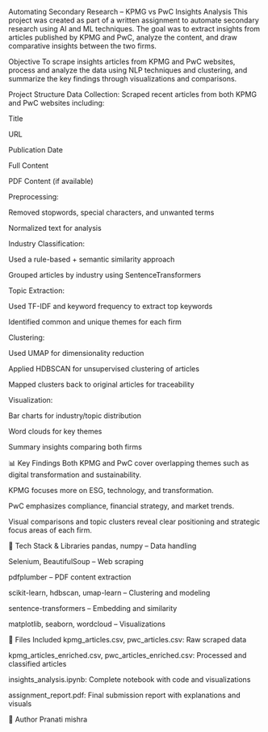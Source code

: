 Automating Secondary Research – KPMG vs PwC Insights Analysis
This project was created as part of a written assignment to automate secondary research using AI and ML techniques. The goal was to extract insights from articles published by KPMG and PwC, analyze the content, and draw comparative insights between the two firms.

Objective
To scrape insights articles from KPMG and PwC websites, process and analyze the data using NLP techniques and clustering, and summarize the key findings through visualizations and comparisons.

Project Structure
Data Collection:
Scraped recent articles from both KPMG and PwC websites including:

Title

URL

Publication Date

Full Content

PDF Content (if available)

Preprocessing:

Removed stopwords, special characters, and unwanted terms

Normalized text for analysis

Industry Classification:

Used a rule-based + semantic similarity approach

Grouped articles by industry using SentenceTransformers

Topic Extraction:

Used TF-IDF and keyword frequency to extract top keywords

Identified common and unique themes for each firm

Clustering:

Used UMAP for dimensionality reduction

Applied HDBSCAN for unsupervised clustering of articles

Mapped clusters back to original articles for traceability

Visualization:

Bar charts for industry/topic distribution

Word clouds for key themes

Summary insights comparing both firms

📊 Key Findings
Both KPMG and PwC cover overlapping themes such as digital transformation and sustainability.

KPMG focuses more on ESG, technology, and transformation.

PwC emphasizes compliance, financial strategy, and market trends.

Visual comparisons and topic clusters reveal clear positioning and strategic focus areas of each firm.

🧰 Tech Stack & Libraries
pandas, numpy – Data handling

Selenium, BeautifulSoup – Web scraping

pdfplumber – PDF content extraction

scikit-learn, hdbscan, umap-learn – Clustering and modeling

sentence-transformers – Embedding and similarity

matplotlib, seaborn, wordcloud – Visualizations

📁 Files Included
kpmg_articles.csv, pwc_articles.csv: Raw scraped data

kpmg_articles_enriched.csv, pwc_articles_enriched.csv: Processed and classified articles

insights_analysis.ipynb: Complete notebook with code and visualizations

assignment_report.pdf: Final submission report with explanations and visuals

📎 Author
Pranati mishra
